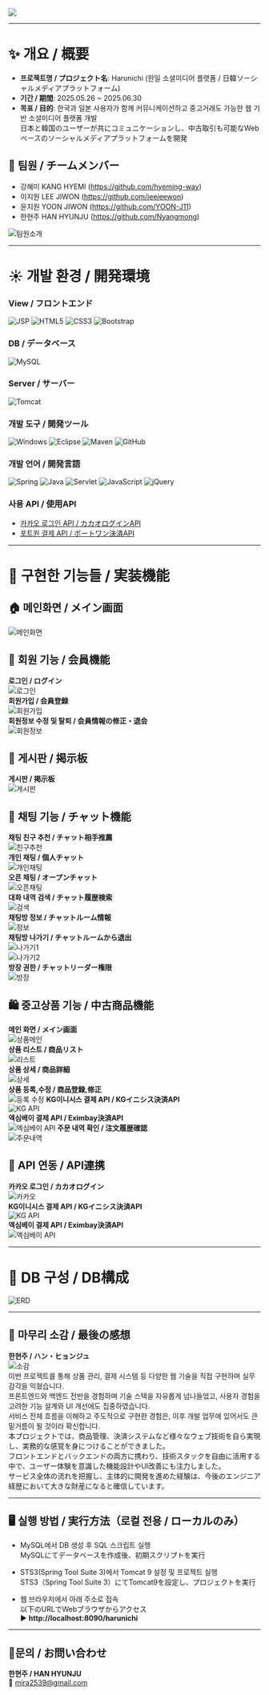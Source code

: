 <img src="https://capsule-render.vercel.app/api?type=soft&color=auto&height=300&section=header&text=Harunichi&fontSize=90" />

---

# :sparkles: 개요 / 概要
- **프로젝트명 / プロジェクト名**: Harunichi (한일 소셜미디어 플랫폼 / 日韓ソーシャルメディアプラットフォーム)
- **기간 / 期間**: 2025.05.26 ~ 2025.06.30
- **목표 / 目的**: 한국과 일본 사용자가 함께 커뮤니케이션하고 중고거래도 가능한 웹 기반 소셜미디어 플랫폼 개발  
  日本と韓国のユーザーが共にコミュニケーションし、中古取引も可能なWebベースのソーシャルメディアプラットフォームを開発

## :busts_in_silhouette: 팀원 / チームメンバー
- 강혜미 KANG HYEMI (<https://github.com/hyeming-way>)
- 이지원 LEE JIWON (<https://github.com/jeejeewon>)
- 윤지원 YOON JIWON (<https://github.com/YOON-J11>)
- 한현주 HAN HYUNJU (<https://github.com/Nyangmong>)

![팀원소개](./harunichi/team.png)

---

# :sunny: 개발 환경 / 開発環境

### View / フロントエンド  
![JSP](https://img.shields.io/badge/JSP-007524?style=for-the-badge&logo=OpenJDK&logoColor=white)
![HTML5](https://img.shields.io/badge/HTML5-E34F26?style=for-the-badge&logo=HTML5&logoColor=white)
![CSS3](https://img.shields.io/badge/CSS3-1572B6?style=for-the-badge&logo=CSS3&logoColor=white)
![Bootstrap](https://img.shields.io/badge/bootstrap-%238511FA.svg?style=for-the-badge&logo=bootstrap&logoColor=white)

### DB / データベース  
![MySQL](https://img.shields.io/badge/MySQL-F80000?style=for-the-badge&logo=mysql&logoColor=white)

### Server / サーバー  
![Tomcat](https://img.shields.io/badge/Tomcat9-0054FF?style=for-the-badge&logo=apachetomcat&logoColor=white)

### 개발 도구 / 開発ツール  
![Windows](https://img.shields.io/badge/Windows-0078D6?style=for-the-badge&logo=windows&logoColor=white)
![Eclipse](https://img.shields.io/badge/Eclipse-FE7A16.svg?style=for-the-badge&logo=Eclipse&logoColor=white)
![Maven](https://img.shields.io/badge/Maven-C71A36?style=for-the-badge&logo=apachemaven&logoColor=white)
![GitHub](https://img.shields.io/badge/GitHub-000000?style=for-the-badge&logo=github&logoColor=white)

### 개발 언어 / 開発言語  
![Spring](https://img.shields.io/badge/spring-6DB33F?style=for-the-badge&logo=spring&logoColor=white)
![Java](https://img.shields.io/badge/java-007396?style=for-the-badge&logo=OpenJDK&logoColor=white)
![Servlet](https://img.shields.io/badge/servlet-007396?style=for-the-badge&logo=OpenJDK&logoColor=white)
![JavaScript](https://img.shields.io/badge/JavaScript-F7DF1E?style=for-the-badge&logo=JavaScript&logoColor=black)
![jQuery](https://img.shields.io/badge/jquery-%230769AD.svg?style=for-the-badge&logo=jquery&logoColor=white)

### 사용 API / 使用API  
- [카카오 로그인 API / カカオログインAPI](https://developers.kakao.com/docs/latest/ko/kakaologin/common)  
- [포트원 결제 API / ポートワン決済API](https://developers.portone.io/api/rest-v1/pg)

---

# :hatched_chick: 구현한 기능들 / 実装機能

## 🏠 메인화면 / メイン画面  
![메인화면](./harunichi/main.png)

## 👥 회원 기능 / 会員機能  
**로그인 / ログイン**  
![로그인](./harunichi/login.png)  
**회원가입 / 会員登録**  
![회원가입](./harunichi/signUp.png)  
**회원정보 수정 및 탈퇴 / 会員情報の修正・退会**  
![회원정보](./harunichi/modifyMember.png)

## 📝 게시판 / 掲示板  
**게시판 / 掲示板**  
![게시판](./harunichi/newsBoard.png)

## 💬 채팅 기능 / チャット機能  
**채팅 친구 추천 / チャット相手推薦**  
![친구추천](./harunichi/chat1_chatMemberList.PNG)  
**개인 채팅 / 個人チャット**  
![개인채팅](./harunichi/chat2_personalChat.PNG)  
**오픈 채팅 / オープンチャット**  
![오픈채팅](./harunichi/chat3_openChat.PNG)  
**대화 내역 검색 / チャット履歴検索**  
![검색](./harunichi/chat4_searchMessage.PNG)  
**채팅방 정보 / チャットルーム情報**  
![정보](./harunichi/chat5_chatRoomInfo.PNG)  
**채팅방 나가기 / チャットルームから退出**  
![나가기1](./harunichi/chat6_chatLeave1.PNG)  
![나가기2](./harunichi/chat7_chatLeave2.PNG)  
**방장 권한 / チャットリーダー権限**  
![방장](./harunichi/chat8_chatLeader.PNG)

## 🛍 중고상품 기능 / 中古商品機能  
**메인 화면 / メイン画面**  
![상품메인](./harunichi/01productMain.png)  
**상품 리스트 / 商品リスト**  
![리스트](./harunichi/02productList.png)  
**상품 상세 / 商品詳細**  
![상세](./harunichi/03producDetail.png)  
**상품 등록,수정 / 商品登録,修正**  
![등록 수정](./harunichi/04productWrite.png) 
**KG이니시스 결제 API / KGイニシス決済API**  
![KG API](./harunichi/09producKGinisisPay.png)  
**엑심베이 결제 API / Eximbay決済API**  
![엑심베이 API](./harunichi/10producEximbayPay.png)
**주문 내역 확인 / 注文履歴確認**  
![주문내역](./harunichi/08producMyOrder.png)

## 🔌 API 연동 / API連携  
**카카오 로그인 / カカオログイン**  
![카카오](./harunichi/kakaoLogin.png)  
**KG이니시스 결제 API / KGイニシス決済API**  
![KG API](./harunichi/09producKGinisisPay.png)  
**엑심베이 결제 API / Eximbay決済API**  
![엑심베이 API](./harunichi/10producEximbayPay.png)

---

# :shaved_ice: DB 구성 / DB構成  
![ERD](./harunichi/ERD.png)

---

## :carousel_horse: 마무리 소감 / 最後の感想  
**한현주 / ハン・ヒョンジュ**  
![소감](./harunichi/11productHan.png)  
이번 프로젝트를 통해 상품 관리, 결제 시스템 등 다양한 웹 기술을 직접 구현하며 실무 감각을 익혔습니다.  
프론트엔드와 백엔드 전반을 경험하며 기술 스택을 자유롭게 넘나들었고, 사용자 경험을 고려한 기능 설계와 UI 개선에도 집중하였습니다.  
서비스 전체 흐름을 이해하고 주도적으로 구현한 경험은, 이후 개발 업무에 있어서도 큰 밑거름이 될 것이라 확신합니다.  
本プロジェクトでは、商品管理、決済システムなど様々なウェブ技術を自ら実現し、実務的な感覚を身につけることができました。  
フロントエンドとバックエンドの両方に携わり、技術スタックを自由に活用する中で、ユーザー体験を意識した機能設計やUI改善にも注力しました。  
サービス全体の流れを把握し、主体的に開発を進めた経験は、今後のエンジニア経歴において大きな財産になると確信しています。

---

## 🖥️ 실행 방법 / 実行方法（로컬 전용 / ローカルのみ）

- MySQL에서 DB 생성 후 SQL 스크립트 실행  
  MySQLにてデータベースを作成後、初期スクリプトを実行

- STS3(Spring Tool Suite 3)에서 Tomcat 9 설정 및 프로젝트 실행  
  STS3（Spring Tool Suite 3）にてTomcat9を設定し、プロジェクトを実行

- 웹 브라우저에서 아래 주소로 접속  
  以下のURLでWebブラウザからアクセス  
  ▶ **http://localhost:8090/harunichi**

---

## 🔎문의 / お問い合わせ  
**한현주 / HAN HYUNJU**  
📧 mira2539@gmail.com
